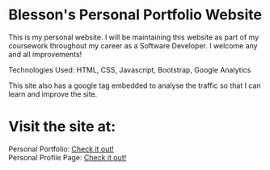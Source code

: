 # Blesson's Personal Portfolio Website 

 This is my personal website. I will be maintaining this website as part of my coursework throughout my career as a Software Developer. I welcome any and all improvements!

 Technologies Used: HTML, CSS, Javascript, Bootstrap, Google Analytics

 This site also has a google tag embedded to analyse the traffic so that I can learn and improve the site. 


 # Visit the site at:
 Personal Portfolio: [Check it out!](https://www.blesson-portfolio.vercel.app) <br>
 Personal Profile Page: [Check it out!](https://www.profile.blessonktomy.tech/)

